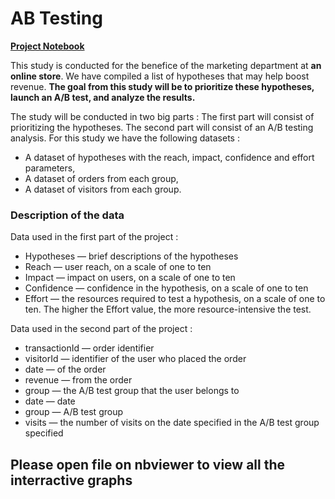 
# **AB Testing**

**[Project Notebook](https://github.com/trezaim13/Practicum100-Portfolio/blob/main/Sales-Funnel-and-Testing/Funnel-Study-and-Testing.ipynb)**

This study is conducted for the benefice of the marketing department at **an online store**. We have compiled a list of hypotheses that may help boost revenue.
**The goal from this study will be to prioritize these hypotheses, launch an A/B test, and analyze the results.**

The study will be conducted in two big parts : The first part will consist of prioritizing the hypotheses. The second part will consist of an A/B testing analysis. For this study we have the following datasets :
* A dataset of hypotheses with the reach, impact, confidence and effort parameters,
* A dataset of orders from each group,
* A dataset of visitors from each group.

### Description of the data

Data used in the first part of the project :
* Hypotheses — brief descriptions of the hypotheses
* Reach — user reach, on a scale of one to ten
* Impact — impact on users, on a scale of one to ten
* Confidence — confidence in the hypothesis, on a scale of one to ten
* Effort — the resources required to test a hypothesis, on a scale of one to ten. The higher the Effort value, the more resource-intensive the test.

Data used in the second part of the project :
* transactionId — order identifier
* visitorId — identifier of the user who placed the order
* date — of the order
* revenue — from the order
* group — the A/B test group that the user belongs to
* date — date
* group — A/B test group
* visits — the number of visits on the date specified in the A/B test group specified

## Please open file on nbviewer to view all the interractive graphs
